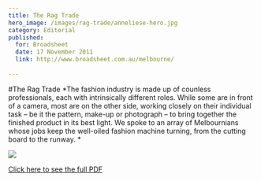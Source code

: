 ```yaml
---
title: The Rag Trade
hero_image: /images/rag-trade/anneliese-hero.jpg
category: Editorial
published:
  for: Broadsheet
  date: 17 November 2011
  link: http://www.broadsheet.com.au/melbourne/
 
---
```


#The Rag Trade
*The fashion industry is made up of counless professionals, each with intrinsically different roles. While some are in front of a camera, most are on the other side, working closely on their individual task – be it the pattern, make-up or photograph – to bring together the finished product in its best light. We spoke to an array of Melbournians whose jobs keep the well-oiled fashion machine turning, from the cutting board to the runway. *

![](/images/rag-trade/centre-spread.jpg)

[Click here to see the full PDF](/images/rag-trade/BSM_SPRING_PUBLICATION_2011_LR_DS.pdf)